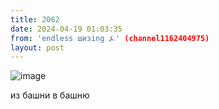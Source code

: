 ```yaml
---
title: 2062
date: 2024-04-19 01:03:35
from: 'endless шизing ⍼' (channel1162404975)
layout: post
---
```


![image](photos/photo_329@19-04-2024_01-03-35.jpg)

из башни в башню
